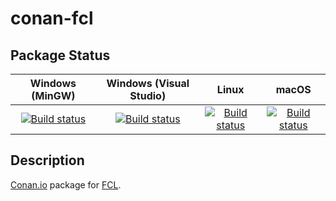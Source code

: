 # conan-fcl

## Package Status

| Windows (MinGW) | Windows (Visual Studio) | Linux | macOS |
|:---------------:|:-----------------------:|:-----:|:-----:|
|[![Build status](https://ci.appveyor.com/api/projects/status/p6gdo8ous9al7sgd/branch/testing%2F0.6.1?svg=true)](https://ci.appveyor.com/project/SpaceIm/conan-fcl)|[![Build status](https://github.com/SpaceIm/conan-fcl/workflows/.github/workflows/windows.yml/badge.svg?branch=testing%2F0.6.1)](https://github.com/SpaceIm/conan-fcl/actions/workflows/windows.yml?query=branch%3Atesting%2F0.6.1)|[![Build status](https://github.com/SpaceIm/conan-fcl/workflows/.github/workflows/linux.yml/badge.svg?branch=testing%2F0.6.1)](https://github.com/SpaceIm/conan-fcl/actions/workflows/linux.yml?query=branch%3Atesting%2F0.6.1)|[![Build status](https://github.com/SpaceIm/conan-fcl/workflows/.github/workflows/macos.yml/badge.svg?branch=testing%2F0.6.1)](https://github.com/SpaceIm/conan-fcl/actions/workflows/macos.yml?query=branch%3Atesting%2F0.6.1)|

## Description

[Conan.io](https://conan.io) package for [FCL](https://github.com/flexible-collision-library/fcl).
